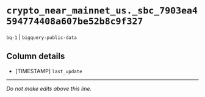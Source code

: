 # `crypto_near_mainnet_us._sbc_7903ea4594774408a607be52b8c9f327`
`bq-1` | `bigquery-public-data`

## Column details
* [TIMESTAMP] `last_update`

-------------------------------------------------------------------------------
*Do not make edits above this line.*
